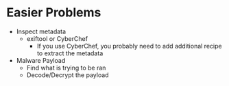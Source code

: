 # Easier Problems
- Inspect metadata
  - exiftool or CyberChef
    - If you use CyberChef, you probably need to add additional recipe to extract the metadata
- Malware Payload
  - Find what is trying to be ran
  - Decode/Decrypt the payload